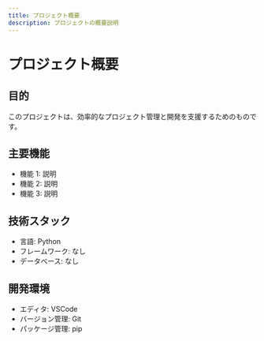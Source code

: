 ```yaml
---
title: プロジェクト概要
description: プロジェクトの概要説明
---
```


# プロジェクト概要

## 目的

このプロジェクトは、効率的なプロジェクト管理と開発を支援するためのものです。

## 主要機能

- 機能 1: 説明
- 機能 2: 説明
- 機能 3: 説明

## 技術スタック

- 言語: Python
- フレームワーク: なし
- データベース: なし

## 開発環境

- エディタ: VSCode
- バージョン管理: Git
- パッケージ管理: pip

